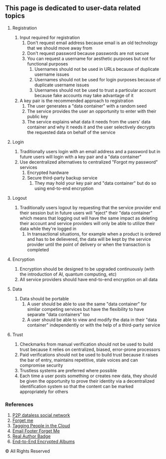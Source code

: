 ## This page is dedicated to user-data related topics

1. Registration
   1. Input required for registration
      1. Don't request email address because email is an old technology that we should move away from
      2. Don't request password because passwords are not secure
      3. You can request a username for aesthetic purposes but not for functional purposes
         1. Usernames should not be used in URLs because of duplicate username issues
         2. Usernames should not be used for login purposes because of duplicate username issues
         3. Usernames should not be used to trust a particular account because fake accounts may take advantage of it
   2. A key pair is the recommended approach to registration
      1. The user generates a "data container" with a random seed
      2. The service provides the user an opportunity to enter with their public key
      3. The service explains what data it needs from the users' data container and why it needs it and the user selectively decrypts the requested data on behalf of the service

2. Login
   1. Traditionally users login with an email address and a password but in future users will login with a key pair and a "data container"
   2. Use decentralized alternatives to centralized "Forgot my password" services
      1. Encrypted hardware
      2. Secure third-party backup service
         1. They may hold your key pair and "data container" but do so using end-to-end encryption
        
3. Logout
   1. Traditionally users logout by requesting that the service provider end their session but in future users will "eject" their "data container" which means that logging out will have the same impact as deleting their account and service providers will only be able to utilize their data while they're logged in
      1. In transactional situations, for example when a product is ordered and has to be delievered, the data will be kept by the service provider until the point of delivery or when the transaction is completed

5. Encryption
   1. Encryption should be designed to be upgraded continuously (with the introduction of AI, quantum computing, etc)
   2. All service providers should have end-to-end encryption on all data
	
6. Data
   1. Data should be portable
      1. A user should be able to use the same "data container" for similar competing services but have the flexibility to have separate "data containers" too
      2. A user should be able to view and modify the data in their "data container" independently or with the help of a third-party service
	
7. Trust
   1. Checkmarks from manual verification should not be used to build trust because it relies on centralized, biased, error-prone processors
   2. Paid verifications should not be used to build trust because it raises the bar of entry, maintains repetitive, stale voices and can compromise security
   3. Trustless systems are preferred where possible
   4. Each time a user posts something or creates new data, they should be given the opportunity to prove their identity via a decentralized identification system so that the content can be marked appropriately for others


### References

1. [P2P dataless social network](https://opensea.io/assets/ethereum/0x495f947276749ce646f68ac8c248420045cb7b5e/83473010838008979452047554662756202009949420934210702451763073411649437171713/)
2. [Forget me](https://opensea.io/assets/ethereum/0x495f947276749ce646f68ac8c248420045cb7b5e/83473010838008979452047554662756202009949420934210702451763073418246506938369/)
3. [Tagging People in the Cloud](https://opensea.io/assets/ethereum/0x495f947276749ce646f68ac8c248420045cb7b5e/83473010838008979452047554662756202009949420934210702451763073420445530193921/)
4. [Email Footer Forget Me](https://opensea.io/assets/ethereum/0x495f947276749ce646f68ac8c248420045cb7b5e/83473010838008979452047554662756202009949420934210702451763073445734297632769/)
5. [Real Author Badge](https://opensea.io/assets/ethereum/0x495f947276749ce646f68ac8c248420045cb7b5e/83473010838008979452047554662756202009949420934210702451763073467724530188289/)
6. [End-to-End Encrypted Albums](https://opensea.io/assets/ethereum/0x495f947276749ce646f68ac8c248420045cb7b5e/83473010838008979452047554662756202009949420934210702451763073473222088327169/)

©️ All Rights Reserved
